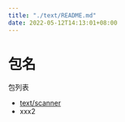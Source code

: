 ```yaml
---
title: "./text/README.md"
date: 2022-05-12T14:13:01+08:00
---
```

# 包名

包列表

- [text/scanner](scanner)
- xxx2
